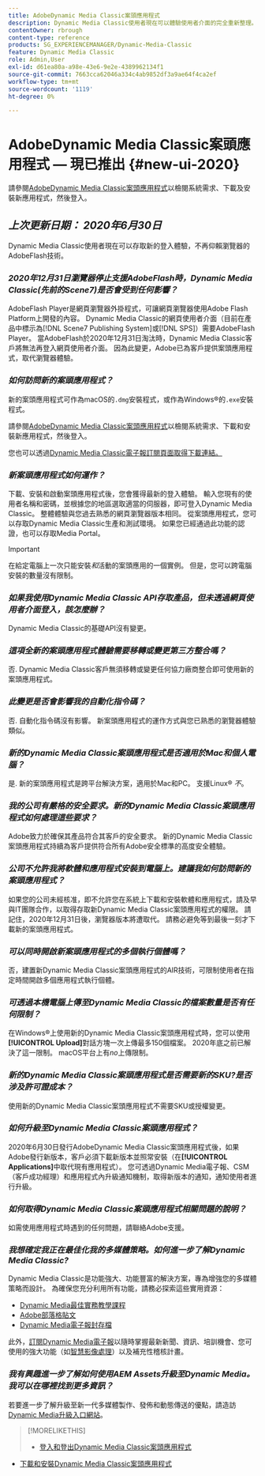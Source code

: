 ```yaml
---
title: AdobeDynamic Media Classic案頭應用程式
description: Dynamic Media Classic使用者現在可以體驗使用者介面的完全重新整理。 體驗提供更新的登入，並提供寶貴資源的連結，而且此更新不再仰賴瀏覽器的AdobeFlash技術。
contentOwner: rbrough
content-type: reference
products: SG_EXPERIENCEMANAGER/Dynamic-Media-Classic
feature: Dynamic Media Classic
role: Admin,User
exl-id: d61ea80a-a98e-43e6-9e2e-4389962134f1
source-git-commit: 7663cca62046a334c4ab9852df3a9ae64f4ca2ef
workflow-type: tm+mt
source-wordcount: '1119'
ht-degree: 0%

---
```


# AdobeDynamic Media Classic案頭應用程式 — 現已推出 {#new-ui-2020}

請參閱[AdobeDynamic Media Classic案頭應用程式](/help/dynamic-media-classic-desktop-app.md)以檢閱系統需求、下載及安裝新應用程式，然後登入。

## _上次更新日期： 2020年6月30日_

Dynamic Media Classic使用者現在可以存取新的登入體驗，不再仰賴瀏覽器的AdobeFlash技術。

### **_2020年12月31日瀏覽器停止支援AdobeFlash時，Dynamic Media Classic(先前的Scene7)是否會受到任何影響？_**

AdobeFlash Player是網頁瀏覽器外掛程式，可讓網頁瀏覽器使用Adobe Flash Platform上開發的內容。 Dynamic Media Classic的網頁使用者介面（目前在產品中標示為[!DNL Scene7 Publishing System]或[!DNL SPS]）需要AdobeFlash Player。 當AdobeFlash於2020年12月31日淘汰時，Dynamic Media Classic客戶將無法再登入網頁使用者介面。 因為此變更，Adobe已為客戶提供案頭應用程式，取代瀏覽器體驗。

### **_如何訪問新的案頭應用程式？_**

新的案頭應用程式可作為macOS的`.dmg`安裝程式，或作為Windows®的`.exe`安裝程式。

請參閱[AdobeDynamic Media Classic案頭應用程式](/help/dynamic-media-classic-desktop-app.md)以檢閱系統需求、下載和安裝新應用程式，然後登入。

您也可以透過[Dynamic Media Classic電子報訂閱頁面取得下載連結。](https://www.adobe.com/subscription/dynamic-media-newsletter.html)

### **_新案頭應用程式如何運作？_**

下載、安裝和啟動案頭應用程式後，您會獲得最新的登入體驗。 輸入您現有的使用者名稱和密碼，並根據您的地區選取適當的伺服器，即可登入Dynamic Media Classic。 整體體驗與您過去熟悉的網頁瀏覽器版本相同。 從案頭應用程式，您可以存取Dynamic Media Classic生產和測試環境。 如果您已經通過此功能的認證，也可以存取Media Portal。

>[!IMPORTANT]
>
>在給定電腦上一次只能安裝&#x200B;*和*&#x200B;活動的案頭應用的一個實例。 但是，您可以跨電腦安裝的數量沒有限制。

### **_如果我使用Dynamic Media Classic API存取產品，但未透過網頁使用者介面登入，該怎麼辦？_**

Dynamic Media Classic的基礎API沒有變更。

### **_這項全新的案頭應用程式體驗需要移轉或變更第三方整合嗎？_**

否. Dynamic Media Classic客戶無須移轉或變更任何協力廠商整合即可使用新的案頭應用程式。

### **_此變更是否會影響我的自動化指令碼？_**

否. 自動化指令碼沒有影響。 新案頭應用程式的運作方式與您已熟悉的瀏覽器體驗類似。

### **_新的Dynamic Media Classic案頭應用程式是否適用於Mac和個人電腦？_**

是. 新的案頭應用程式是跨平台解決方案，適用於Mac和PC。 支援Linux® *不*。

### **_我的公司有嚴格的安全要求。新的Dynamic Media Classic案頭應用程式如何處理這些要求？_**

Adobe致力於確保其產品符合其客戶的安全要求。 新的Dynamic Media Classic案頭應用程式持續為客戶提供符合所有Adobe安全標準的高度安全體驗。

### **_公司不允許我將軟體和應用程式安裝到電腦上。建議我如何訪問新的案頭應用程式？_**

如果您的公司未經核准，即不允許您在系統上下載和安裝軟體和應用程式，請及早與IT團隊合作，以取得存取新Dynamic Media Classic案頭應用程式的權限。 請記住，2020年12月31日後，瀏覽器版本將遭取代。 請務必避免等到最後一刻才下載新的案頭應用程式。

### **_可以同時開啟新案頭應用程式的多個執行個體嗎？_**

否，建置新Dynamic Media Classic案頭應用程式的AIR技術，可限制使用者在指定時間開啟多個應用程式執行個體。

### **_可透過本機電腦上傳至Dynamic Media Classic的檔案數量是否有任何限制？_**

在Windows®上使用新的Dynamic Media Classic案頭應用程式時，您可以使用&#x200B;**[!UICONTROL Upload]**&#x200B;對話方塊一次上傳最多150個檔案。 2020年底之前已解決了這一限制。 macOS平台上有&#x200B;*no*&#x200B;上傳限制。

### **_新的Dynamic Media Classic案頭應用程式是否需要新的SKU?是否涉及許可證成本？_**

使用新的Dynamic Media Classic案頭應用程式不需要SKU或授權變更。

### **_如何升級至Dynamic Media Classic案頭應用程式？_**

2020年6月30日發行AdobeDynamic Media Classic案頭應用程式後，如果Adobe發行新版本，客戶必須下載新版本並照常安裝（在&#x200B;**[!UICONTROL Applications]**&#x200B;中取代現有應用程式）。 您可透過Dynamic Media電子報、CSM（客戶成功經理）和應用程式內升級通知機制，取得新版本的通知，通知使用者進行升級。

### **_如何取得Dynamic Media Classic案頭應用程式相關問題的說明？_**

如需使用應用程式時遇到的任何問題，請聯絡Adobe支援。

### **_我想確定我正在最佳化我的多媒體策略。如何進一步了解Dynamic Media Classic?_**

Dynamic Media Classic是功能強大、功能豐富的解決方案，專為增強您的多媒體策略而設計。 為確保您充分利用所有功能，請務必探索這些實用資源：

* [Dynamic Media最佳實務教學課程](https://experienceleague.adobe.com/docs/experience-manager-learn/dynamic-media-classic-tutorial/overview.html)
* [Adobe部落格貼文](https://blog.adobe.com/)<!-- (https://blog.adobe.com/tag/dynamic-media/) -->
* [Dynamic Media電子報封存檔](https://experienceleague.adobe.com/docs/dynamic-media-classic/using/dynamic-media-newsletter.html)

此外，[訂閱Dynamic Media電子報](https://www.adobe.com/subscription/dynamic-media-newsletter.html)以隨時掌握最新新聞、資訊、培訓機會、您可使用的強大功能（如[智慧影像處理](https://experienceleague.adobe.com/docs/experience-manager-65/assets/dynamic/imaging-faq.html#dynamic)）以及補充性稽核計畫。

### **_我有興趣進一步了解如何使用AEM Assets升級至Dynamic Media。我可以在哪裡找到更多資訊？_**

若要進一步了解升級至新一代多媒體製作、發佈和動態傳送的優點，請造訪[Dynamic Media升級入口網站](https://exploreadobe.com/dynamic-media-upgrade/)。

>[!MORELIKETHIS]
>
>* [登入和登出Dynamic Media Classic案頭應用程式](/help/signing-out.md)
* [下載和安裝Dynamic Media Classic案頭應用程式](/help/dynamic-media-classic-desktop-app.md)



<!-- SAVE - OLD LINK TO BEST PRACTICES GUIDE IN PDF https://www.adobe.com/content/dam/www/us/en/marketing/experience-manager-assets/dynamic-media/adobe-dynamic-media-classic-best-practices-guide.pdf -->
